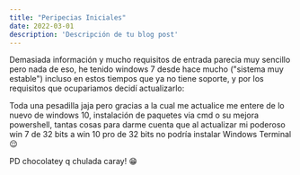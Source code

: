 ```yaml
---
title: "Peripecias Iniciales"
date: 2022-03-01
description: 'Descripción de tu blog post'
---
```


Demasiada información y mucho requisitos de entrada parecia muy sencillo pero nada de eso, he tenido windows 7
desde hace mucho ("sistema muy estable") incluso en estos tiempos que ya no tiene soporte, y por los requisitos 
que ocupariamos decidí actualizarlo: 

Toda una pesadilla jaja pero gracias a la cual me actualice me entere de lo nuevo de windows 10, instalación de paquetes
via cmd o su mejora powershell, tantas cosas para darme cuenta que al actualizar mi poderoso win 7 de 32 bits a win 10 pro de 32 bits
no podría instalar Windows Terminal :relieved:

PD chocolatey q chulada caray! :grin:
